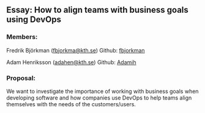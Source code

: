 ## Essay: How to align teams with business goals using DevOps

### Members:
Fredrik Björkman (fbjorkma@kth.se) Github: [fbjorkman](https://github.com/fbjorkman)

Adam Henriksson (adahen@kth.se) Github: [Adamih](https://github.com/Adamih) 

### Proposal:
We want to investigate the importance of working with business goals when developing software and how companies use DevOps to help teams align themselves with the needs of the customers/users. 
